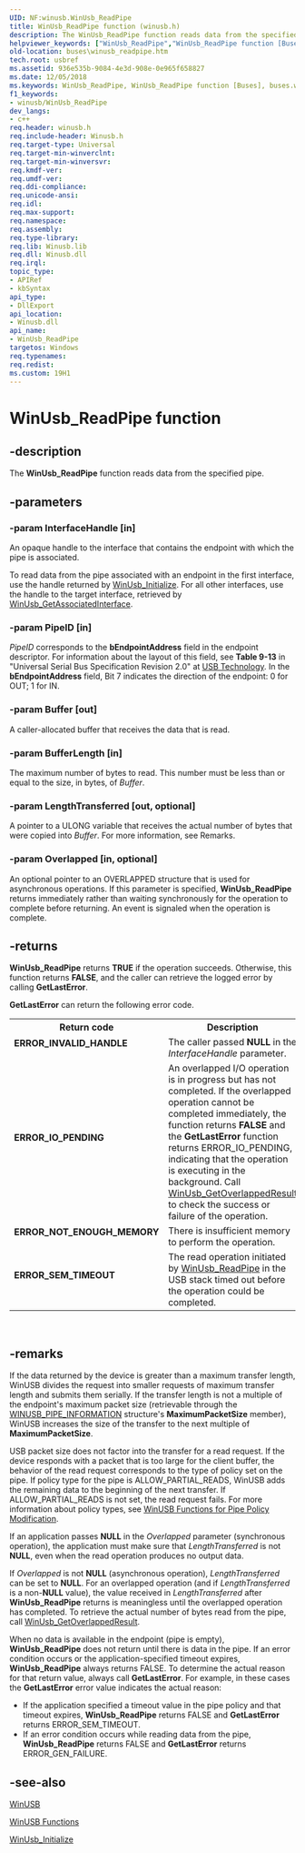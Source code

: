 ```yaml
---
UID: NF:winusb.WinUsb_ReadPipe
title: WinUsb_ReadPipe function (winusb.h)
description: The WinUsb_ReadPipe function reads data from the specified pipe.
helpviewer_keywords: ["WinUsb_ReadPipe","WinUsb_ReadPipe function [Buses]","buses.winusb_readpipe","winusb/WinUsb_ReadPipe","winusbfunc_a18a80b3-9f2b-45a5-bd34-dac4bddb1053.xml"]
old-location: buses\winusb_readpipe.htm
tech.root: usbref
ms.assetid: 936e535b-9084-4e3d-908e-0e965f658827
ms.date: 12/05/2018
ms.keywords: WinUsb_ReadPipe, WinUsb_ReadPipe function [Buses], buses.winusb_readpipe, winusb/WinUsb_ReadPipe, winusbfunc_a18a80b3-9f2b-45a5-bd34-dac4bddb1053.xml
f1_keywords:
- winusb/WinUsb_ReadPipe
dev_langs:
- c++
req.header: winusb.h
req.include-header: Winusb.h
req.target-type: Universal
req.target-min-winverclnt: 
req.target-min-winversvr: 
req.kmdf-ver: 
req.umdf-ver: 
req.ddi-compliance: 
req.unicode-ansi: 
req.idl: 
req.max-support: 
req.namespace: 
req.assembly: 
req.type-library: 
req.lib: Winusb.lib
req.dll: Winusb.dll
req.irql: 
topic_type:
- APIRef
- kbSyntax
api_type:
- DllExport
api_location:
- Winusb.dll
api_name:
- WinUsb_ReadPipe
targetos: Windows
req.typenames: 
req.redist: 
ms.custom: 19H1
---
```


# WinUsb_ReadPipe function


## -description


The <b>WinUsb_ReadPipe</b> function reads data from the specified pipe.


## -parameters




### -param InterfaceHandle [in]

An opaque handle to the interface that contains the endpoint with which the pipe is associated. 

To read data from the pipe associated with an endpoint in the first interface, use the handle returned by <a href="https://docs.microsoft.com/windows/desktop/api/winusb/nf-winusb-winusb_initialize">WinUsb_Initialize</a>. For all other interfaces, use the handle to the target interface, retrieved by <a href="https://docs.microsoft.com/windows/desktop/api/winusb/nf-winusb-winusb_getassociatedinterface">WinUsb_GetAssociatedInterface</a>.


### -param PipeID [in]

<i>PipeID</i> corresponds to the <b>bEndpointAddress</b> field in the endpoint descriptor. For information about the layout of this field, see <b>Table 9-13</b> in "Universal Serial Bus Specification Revision 2.0" at <a href="https://www.microsoft.com/whdc/connect/usb/default.mspx">USB Technology</a>. In the <b>bEndpointAddress</b> field, Bit 7 indicates the direction of the endpoint: 0 for OUT; 1 for IN.


### -param Buffer [out]

A caller-allocated buffer that receives the data that is read.


### -param BufferLength [in]

The maximum number of bytes to read. This number must be less than or equal to the size, in bytes, of <i>Buffer</i>.


### -param LengthTransferred [out, optional]

A pointer to a ULONG variable that receives the actual number of bytes that were copied into <i>Buffer</i>. For more information, see Remarks.


### -param Overlapped [in, optional]

An optional pointer to an OVERLAPPED structure that is used for asynchronous operations. If this parameter is specified, <b>WinUsb_ReadPipe</b> returns immediately rather than waiting synchronously for the operation to complete before returning. An event is signaled when the operation is complete.


## -returns



<b>WinUsb_ReadPipe</b> returns <b>TRUE</b> if the operation succeeds. Otherwise, this function returns <b>FALSE</b>, and the caller can retrieve the logged error by calling <b>GetLastError</b>.


<b>GetLastError</b>    can return the following error code.



<table>
<tr>
<th>Return code</th>
<th>Description</th>
</tr>
<tr>
<td width="40%">
<dl>
<dt><b>ERROR_INVALID_HANDLE</b></dt>
</dl>
</td>
<td width="60%">
The caller passed <b>NULL</b> in the  <i>InterfaceHandle</i> parameter.

</td>
</tr>
<tr>
<td width="40%">
<dl>
<dt><b>ERROR_IO_PENDING</b></dt>
</dl>
</td>
<td width="60%">
An overlapped I/O operation is in progress but has not completed.  If the overlapped operation cannot be completed immediately, the function returns <b>FALSE</b> and the <b>GetLastError</b> function returns ERROR_IO_PENDING, indicating that the operation is executing in the background. Call <a href="https://docs.microsoft.com/windows/desktop/api/winusb/nf-winusb-winusb_getoverlappedresult">WinUsb_GetOverlappedResult</a> to check the success or failure of the operation.

</td>
</tr>
<tr>
<td width="40%">
<dl>
<dt><b>ERROR_NOT_ENOUGH_MEMORY</b></dt>
</dl>
</td>
<td width="60%">
There is insufficient memory to perform the operation.

</td>
</tr>
<tr>
<td width="40%">
<dl>
<dt><b>ERROR_SEM_TIMEOUT</b></dt>
</dl>
</td>
<td width="60%">
The read operation initiated by <a href="https://docs.microsoft.com/windows/desktop/api/winusb/nf-winusb-winusb_readpipe">WinUsb_ReadPipe</a>  in the USB stack timed out before the operation could be completed.

</td>
</tr>
</table>
 




## -remarks



If the data returned by the device is greater than a maximum transfer length, WinUSB divides the request into smaller requests of maximum transfer length and submits them serially. If the transfer length is not a multiple of the endpoint's maximum packet size (retrievable through  the <a href="https://docs.microsoft.com/windows/desktop/api/winusbio/ns-winusbio-winusb_pipe_information">WINUSB_PIPE_INFORMATION</a> structure's <b>MaximumPacketSize</b> member), WinUSB increases the size of the transfer to the next multiple of <b>MaximumPacketSize</b>.

USB packet size does not factor into the transfer for a read request. If the device responds with a packet that is too large for the client buffer, the behavior of the read request corresponds to the type of policy set on the pipe. If policy type for the pipe is ALLOW_PARTIAL_READS, WinUSB adds the remaining data to the beginning of the next transfer. If ALLOW_PARTIAL_READS is not set, the read request fails. For more information about policy types, see <a href="https://docs.microsoft.com/windows-hardware/drivers/ddi/content/index">WinUSB Functions for Pipe Policy Modification</a>.

If an application passes <b>NULL</b> in the <i>Overlapped</i> parameter (synchronous operation), the application must make sure that <i>LengthTransferred</i> is not <b>NULL</b>, even when the read  operation produces no output data.

If <i>Overlapped</i> is not <b>NULL</b> (asynchronous operation),  <i>LengthTransferred</i> can be set to <b>NULL</b>. For an overlapped operation (and if <i>LengthTransferred</i> is a non-<b>NULL</b> value), the value received in <i>LengthTransferred</i> after <b>WinUsb_ReadPipe</b> returns is meaningless until the overlapped operation has completed. To retrieve the actual number of bytes read from the pipe, call <a href="https://docs.microsoft.com/windows/desktop/api/winusb/nf-winusb-winusb_getoverlappedresult">WinUsb_GetOverlappedResult</a>.

When no data is available in the endpoint (pipe is empty), <b>WinUsb_ReadPipe</b> does not return until there is data in the pipe. If an error condition occurs or the application-specified timeout expires,   <b>WinUsb_ReadPipe</b> always returns FALSE. To determine the actual reason for that return value, always call <b>GetLastError</b>. For example, in these cases the <b>GetLastError</b> error value indicates the actual reason: <ul>
<li>If the application specified a timeout value in the pipe policy and that timeout expires, <b>WinUsb_ReadPipe</b> returns  FALSE and <b>GetLastError</b> returns ERROR_SEM_TIMEOUT.</li>
<li>If an error condition occurs while reading data from the pipe, <b>WinUsb_ReadPipe</b> returns FALSE and <b>GetLastError</b> returns ERROR_GEN_FAILURE.</li>
</ul>





## -see-also




<a href="https://docs.microsoft.com/windows-hardware/drivers/ddi/content/index">WinUSB</a>



<a href="https://docs.microsoft.com/en-us/windows/iot-core/learn-about-hardware/hardwarecompatlist">WinUSB Functions</a>



<a href="https://docs.microsoft.com/windows/desktop/api/winusb/nf-winusb-winusb_initialize">WinUsb_Initialize</a>
 

 

